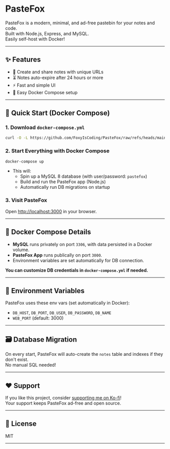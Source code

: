 # PasteFox

PasteFox is a modern, minimal, and ad-free pastebin for your notes and code.  
Built with Node.js, Express, and MySQL.  
Easily self-host with Docker!

---

## ✨ Features

- 📝 Create and share notes with unique URLs
- ⏳ Notes auto-expire after 24 hours or more
- ⚡ Fast and simple UI
- 🐳 Easy Docker Compose setup

---

## 🚀 Quick Start (Docker Compose)

### 1. Download `docker-compose.yml`

```sh
curl -O -L https://github.com/FoxyIsCoding/PasteFox/raw/refs/heads/main/docker-compose.yml
```

### 2. Start Everything with Docker Compose

```sh
docker-compose up
```

- This will:
  - Spin up a MySQL 8 database (with user/password: `pastefox`)
  - Build and run the PasteFox app (Node.js)
  - Automatically run DB migrations on startup

### 3. Visit PasteFox

Open [http://localhost:3000](http://localhost:3000) in your browser.

---

## 🐳 Docker Compose Details

- **MySQL** runs privately on port `3306`, with data persisted in a Docker volume.
- **PasteFox App** runs publically on port `3000`.
- Environment variables are set automatically for DB connection.

**You can customize DB credentials in `docker-compose.yml` if needed.**

---

## 🧩 Environment Variables

PasteFox uses these env vars (set automatically in Docker):

- `DB_HOST`, `DB_PORT`, `DB_USER`, `DB_PASSWORD`, `DB_NAME`
- `WEB_PORT` (default: 3000)

---

## 🗃️ Database Migration

On every start, PasteFox will auto-create the `notes` table and indexes if they don't exist.  
No manual SQL needed!

---

## ❤️ Support

If you like this project, consider [supporting me on Ko-fi](https://ko-fi.com/foxyk)!  
Your support keeps PasteFox ad-free and open source.

---

## 📄 License

MIT

---

